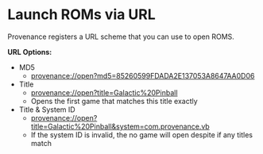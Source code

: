 # Launch ROMs via URL

Provenance registers a URL scheme that you can use to open ROMS.

**URL Options:**

* MD5
  * [provenance://open?md5=85260599FDADA2E137053A8647AA0D06](provenance://open?md5=85260599FDADA2E137053A8647AA0D06)
* Title
  * [provenance://open?title=Galactic%20Pinball](provenance://open?title=Galactic%20Pinball)
  * Opens the first game that matches this title exactly
* Title & System ID
  * [provenance://open?title=Galactic%20Pinball&system=com.provenance.vb](provenance://open?title=Galactic%20Pinball&system=com.provenance.vb)
  * If the system ID is invalid, the no game will open despite if any titles match

